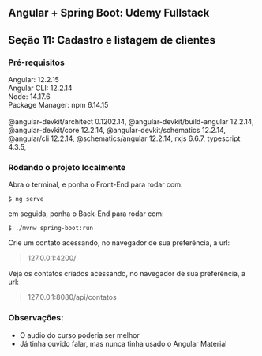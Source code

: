 ## Angular + Spring Boot: Udemy Fullstack
## Seção 11: Cadastro e listagem de clientes

### Pré-requisitos
Angular: 12.2.15<br>
Angular CLI: 12.2.14<br>
Node: 14.17.6<br>
Package Manager: npm 6.14.15<br>
<br>
@angular-devkit/architect       0.1202.14,
@angular-devkit/build-angular   12.2.14,
@angular-devkit/core            12.2.14,
@angular-devkit/schematics      12.2.14,
@angular/cli                    12.2.14,
@schematics/angular             12.2.14,
rxjs                            6.6.7,
typescript                      4.3.5,

### Rodando o projeto localmente

Abra o terminal, e ponha o Front-End para rodar com:
```
$ ng serve
```
em seguida, ponha o Back-End para rodar com:
```
$ ./mvnw spring-boot:run
```
Crie um contato acessando, no navegador de sua preferência, a url:
> 127.0.0.1:4200/

Veja os contatos criados acessando, no navegador de sua preferência, a url:

> 127.0.0.1:8080/api/contatos

### Observações:

+ O audio do curso poderia ser melhor
+ Já tinha ouvido falar, mas nunca tinha usado o Angular Material